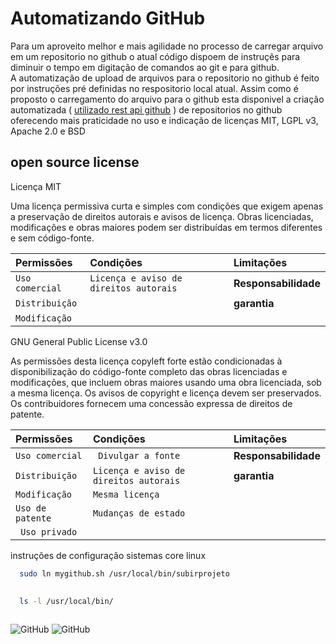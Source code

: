 
# Automatizando GitHub

Para um aproveito melhor e mais agilidade no processo de carregar arquivo em um repositorio no github o atual código dispoem de instruçẽs para diminuir o tempo em digitação de comandos ao git e para github.        
A automatização de upload de arquivos  para o repositorio no github é feito por instruções pré definidas no respositorio local atual.
Assim como é proposto o carregamento do arquivo para o github esta disponivel a criação automatizada ( [ utilizado rest api github](https://docs.github.com/pt/rest/overview/resources-in-the-rest-api) ) de repositorios no github oferecendo mais praticidade no uso e indicação de licenças MIT, LGPL v3, Apache 2.0 e BSD


## open source license
Licença MIT

Uma licença permissiva curta e simples com condições que exigem apenas a preservação de direitos autorais e avisos de licença. Obras licenciadas, modificações e obras maiores podem ser distribuídas em termos diferentes e sem código-fonte.

| Permissões | Condições     | Limitações                |
| :-------- | :------- | :------------------------- |
| `Uso comercial` | `Licença e aviso de direitos autorais` | **Responsabilidade** |
| `Distribuição` |  | **garantia** |
| `Modificação` | | |



GNU General Public License v3.0

As permissões desta licença copyleft forte estão condicionadas à disponibilização do código-fonte completo das obras licenciadas e modificações, que incluem obras maiores usando uma obra licenciada, sob a mesma licença. Os avisos de copyright e licença devem ser preservados. Os contribuidores fornecem uma concessão expressa de direitos de patente.


| Permissões | Condições     | Limitações                |
| :-------- | :------- | :------------------------- |
| `Uso comercial` | ` Divulgar a fonte` | **Responsabilidade** |
| `Distribuição` | `Licença e aviso de direitos autorais` | **garantia** |
| `Modificação` | `Mesma licença`| |
| `Uso de patente` |`Mudanças de estado` | |
| ` Uso privado` | | |




instruções de configuração sistemas core linux
```bash
  sudo ln mygithub.sh /usr/local/bin/subirprojeto  
  
```

```bash  
  ls -l /usr/local/bin/  
  
```

  


 ![GitHub](https://img.shields.io/badge/shellscript-bash-blue) ![GitHub](https://img.shields.io/badge/licence-GPL%203.0-GREE)

